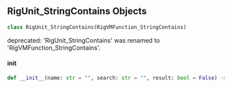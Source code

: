 ## RigUnit_StringContains Objects

```python
class RigUnit_StringContains(RigVMFunction_StringContains)
```

deprecated: 'RigUnit_StringContains' was renamed to 'RigVMFunction_StringContains'.

<a id="unreal.RigUnit_StringContains.__init__"></a>

#### __init__

```python
def __init__(name: str = "", search: str = "", result: bool = False) -> None
```

<a id="unreal.RigVMFunction_StringLength"></a>